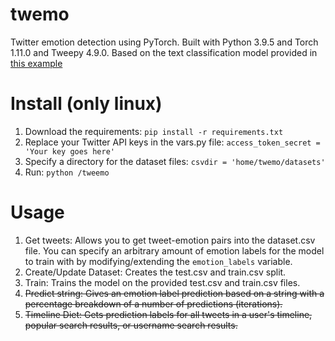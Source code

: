 # twemo
Twitter emotion detection using PyTorch. Built with Python 3.9.5 and Torch 1.11.0 and Tweepy 4.9.0. Based on the text classification model provided in [this example](https://pytorch.org/tutorials/beginner/text_sentiment_ngrams_tutorial.html)
# Install (only linux)
1. Download the requirements:
	`pip install -r requirements.txt`
2. Replace your Twitter API keys in the vars.py file:
	`access_token_secret = 'Your key goes here'`
3. Specify a directory for the dataset files:
	`csvdir = 'home/twemo/datasets'`
4. Run:
	`python /tweemo`
# Usage
1. Get tweets:
Allows you to get tweet-emotion pairs into the dataset.csv file. You can specify an arbitrary amount of emotion labels for the model to  train with by modifying/extending the `emotion_labels` variable.
2. Create/Update Dataset:
Creates the test.csv and train.csv split.
3. Train:
Trains the model on the provided test.csv and train.csv files.
4. ~~Predict string:
Gives an emotion label prediction based on a string with a percentage breakdown of a number of predictions (iterations).~~
5. ~~Timeline Diet:
Gets prediction labels for all tweets in a user's timeline, popular search results, or username search results.~~
